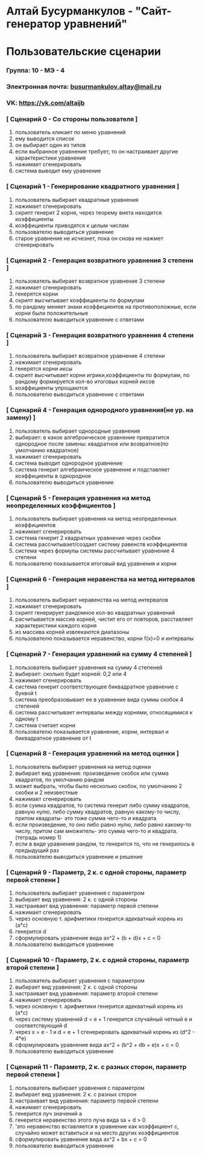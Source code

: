 # Алтай Бусурманкулов - "Сайт-генератор уравнений"
# Пользовательские сценарии

### Группа: 10 - МЭ - 4
### Электронная почта: busurmankulov.altay@mail.ru
### VK: https://vk.com/altaijb


### [ Сценарий 0 - Со стороны пользователя ]

1. пользователь кликает по меню уравнений
2. ему выводится список 
3. он выбирает один из типов
4. если выбранное уравнение требует, то он настраивает другие характеристики уравнения
5. нажимает сгенерировать
6. система выводит ему уравнение


### [ Сценарий 1 - Генерирование квадратного уравнения ]

1. пользователь выбирает квадратные уравнения
2. нажимает сгенерировать
3. скрипт генерит 2 корня, через теорему виета находятся коэффициенты
4. коэффициенты приводятся к целым числам
5. пользователю выводиться уравнение
6. старое уравнение не исчезнет, пока он снова не нажмет сгенерировать


### [ Сценарий 2 - Генерация возвратного уравнения 3 степени ]

1. пользователь выбирает возвратное уравнение 3 степени
2. нажимает сгенерировать
3. генерятся корни
4. скрипт высчитывает коэффициенты по формулам
5. по рандому меняет знаки коэффициентов на противоположные, если корни были положительные
6. пользователю выводиться уравнение с ответами

### [ Сценарий 3 - Генерация возвратного уравнения 4 степени ]

1. пользователь выбирает возвратное уравнение 4 степени
2. нажимает сгенерировать
3. генерятся корни иксы
4. скрипт высчитывает корни игрики,коэффициенты по формулам, по рандому формируется кол-во итоговых корней иксов
5. коэффициенты упрощаются
6. пользователю выводиться уравнение с ответами


### [ Сценарий 4 - Генерация однородного уравнения(не ур. на замену) ]

1. пользователь выбирает однородные уравнения
2. выбирает: в какое алгеброическое уравнение превратится однородное после замены: квадратное или возвратное(по умолчанию квадратное)
3. нажимает сгенерировать
4. система выводит однородное уравнение
5. система генерит алгебраическое уравнение и подставляет коэффициенты в однородное
6. пользователю выводиться уравнение

### [ Сценарий 5 - Генерация уравнения на метод неопределенных коэффициентов ]

1. пользователь выбирает уравнения на метод неопределенных коэффициентов
4. нажимает сгенерировать
5. система генерит 2 квадратных уравнения через скобки
6. система рассчитывает/создает систему равенств коэффициентов
7. система через формулы системы рассчитывает уравнение 4 степени 
8. пользователю показывается итоговый вид уравнения и корни

### [ Сценарий 6 - Генерация неравенства на метод интервалов ]

1. пользователь выбирает неравенства на метод интервалов
2. нажимает сгенерировать
3. скрипт генерирует рандомное кол-во квадратных уравнений
4. расчитывается массив корней, чистит его от повторов, расставляет характеристики каждого корня
5. из массива корней извлекаются диапазоны
6. пользователю показывается неравенство, корни f(x)=0 и интервалы

### [ Сценарий 7 - Генерация уравнений на сумму 4 степеней ]

1. пользователь выбирает уравнения на сумму 4 степеней
2. выбирает: сколько будет корней: 0,2 или 4
3. нажимает сгенерировать
4. система генерит соответствующее биквадратное уравнение с буквой t
5. система преобразовывает ее в уравнение вида суммы скобок 4 степеней
6. система рассчитывает интервалы между корнями, относящимися к одному t
7. система считает корни
8. пользователю показывается уравнение, корни, интервал и биквадратное уравнение от t


### [ Сценарий 8 - Генерация уравнений на метод оценки ]

1. пользователь выбирает уравнения на метод оценки
2. выбирает вид уравнения: произведение скобок или сумма квадратов, по умолчанию рандом
3. может выбрать, чтобы было несколько скобок, по умолчанию 2 скобки и 2 неизвестные
4. нажимает сгенерировать
5. если сумма квадратов, то система генерит либо сумму квадратов, равную нулю, либо сумму квадратов, равную какому-то числу, притом квадраты- это тоже сумма чего-то и квадрата
6. если произведение, то оно либо равно нулю, либо равно какому-то числу, притом сам множитель- это сумма чего-то и квадрата.(тетрадь номер 1)
7. если в виде уравнения рандом, то генерится то, что не генерилось в предыдущий раз
8. пользователю выводиться уравнение и решение


### [ Сценарий 9 - Параметр, 2 к. с одной стороны, параметр первой степени ]

1. пользователь выбирает уравнения с параметром
2. выбирает вид уравнения: 2 к. с одной стороны
3. настраивает вид уравнения: параметр первой степени
4. нажимает сгенерировать
5. через основную т. арифметики генерится адекватный корень из (a*c)
6. генерится d
7. сформулировать уравнение вида ax^2 + (b + d)x + c = 0
8. пользователю выводиться уравнение


### [ Сценарий 10 - Параметр, 2 к. с одной стороны, параметр второй степени ]

1. пользователь выбирает уравнения с параметром
2. выбирает вид уравнения: 2 к. с одной стороны
3. настраивает вид уравнения: параметр второй степени
4. нажимает сгенерировать
5. через основную т. арифметики генерится адекватный корень из (a*c)
6. через систему уравнений d = e + 1 генерится случайный четный e и соответствующий d
7. через x = e - 1 и d = e + 1 сгенерировать адекватный корень из (d^2 - 4*e)
8. сформулировать уравнение вида ax^2 + (b^2 + db + e)x + c = 0
9. пользователю выводиться уравнение


### [ Сценарий 11 - Параметр, 2 к. с разных сторон, параметр первой степени ]

1. пользователь выбирает уравнения с параметром
2. выбирает вид уравнения: 2 к. с разных сторон
3. настраивает вид уравнения: параметр первой степени
4. нажимает сгенерировать
5. генерится луч значений a
6. генерится неравенство этого луча вида sa + d > 0
7. 'это неравенство вставляется в уравнение как коэффициент c, случайно может вставиться и на место других коэффициентов
8. сформулировать уравнение вида ax^2 + bx + c = 0
9. пользователю выводиться уравнение



